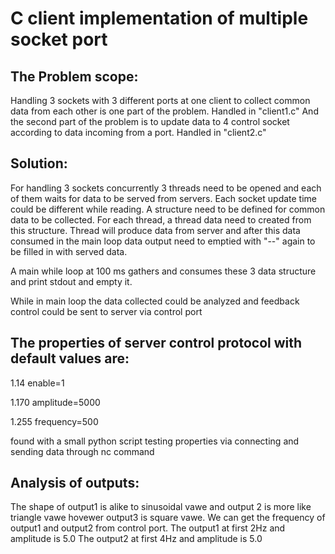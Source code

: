 # C client implementation of multiple socket port 

## The Problem scope:
Handling 3 sockets with 3 different ports at one client to collect common data from each other is one part of the problem. Handled in "client1.c" And the second part of the problem is to update data to 4 control socket according to data incoming from a port. Handled in "client2.c"

## Solution:

For handling 3 sockets concurrently 3 threads need to be opened and each of them waits for data to be served from servers. Each socket update time could be different while reading. A structure need to be defined for common data to be collected. For each thread, a thread data need to created from this structure. Thread will produce data from server and after this data consumed in the main loop data output need to emptied with "--" again to be filled in with served data.


A main while loop at 100 ms gathers and consumes these 3 data structure and print stdout and empty it.

While in main loop the data collected could be analyzed and feedback control could be sent to server via control port

## The properties of server control protocol with default values are:

1.14 enable=1

1.170 amplitude=5000

1.255 frequency=500

found with a small python script testing properties via connecting and sending data through nc command 

## Analysis of outputs:

The shape of output1 is alike to sinusoidal vawe and output 2 is more like triangle vawe hovewer output3 is square vawe. 
We can get the frequency of output1 and output2 from control port. 
The output1 at first 2Hz and amplitude is 5.0
The output2 at first 4Hz and amplitude is 5.0